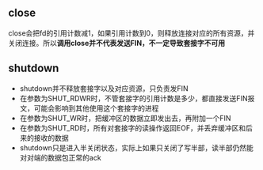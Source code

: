 ## close
close会把fd的引用计数减1，如果引用计数到0，则释放连接对应的所有资源，并关闭连接。所以**调用close并不代表发送FIN，不一定导致套接字不可用**

## shutdown
- shutdown并不释放套接字以及对应资源，只负责发FIN
- 在参数为SHUT_RDWR时，不管套接字的引用计数是多少，都直接发送FIN报文，可能会影响到其他使用这个套接字的进程
- 在参数为SHUT_WR时，把缓冲区的数据立即发出去，再附加一个FIN
- 在参数为SHUT_RD时，所有对套接字的读操作返回EOF，并丢弃缓冲区和后来的接收的数据
- shutdown只是进入半关闭状态，实际上如果只关闭了写半部，读半部仍然能对对端的数据包正常的ack